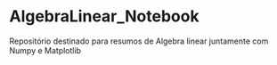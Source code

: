 # AlgebraLinear_Notebook
Repositório destinado para resumos de Algebra linear juntamente com Numpy e Matplotlib
